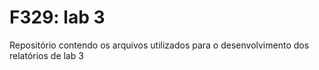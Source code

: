 # F329: lab 3
Repositório contendo os arquivos utilizados para o desenvolvimento dos relatórios de lab 3

